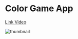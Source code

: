 # Color Game App

[Link Video](https://www.youtube.com/watch?v=s3i1O0fKoC4&feature=youtu.be)

![thumbnail](https://user-images.githubusercontent.com/73030813/104813356-39256980-583b-11eb-9e82-f3840798c8ed.jpg)

